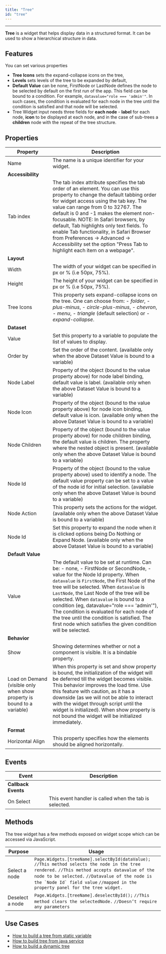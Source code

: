 ```yaml
---
title: "Tree"
id: "tree"
---
```

---

**Tree** is a widget that helps display data in a structured format. It can be used to show a hierarchical structure in data.

## Features

You can set various properties

- **Tree Icons** sets the expand-collapse icons on the tree,
- **Levels** sets levels of the tree to be expanded by default,
- **Default Value** can be none, FirstNode or LastNode defines the node to be selected by default on the first run of the app. This field can be bound to a condition. For example, `datavalue="role === 'admin'"`. In such cases, the condition is evaluated for each node in the tree until the condition is satisfied and that node will be selected.
- Tree Widget input needs three fields for **each node** - **label** for each node, **icon** to be displayed at each node, and in the case of sub-trees a **children** node with the repeat of the tree structure.

## Properties

| Property | Description |
| --- | --- |
| Name | The name is a unique identifier for your widget. |
| **Accessibility** |
| Tab index | The tab index attribute specifies the tab order of an element. You can use this property to change the default tabbing order for widget access using the tab key. The value can range from 0 to 32767. The default is 0 and -1 makes the element non-focusable.    NOTE: In Safari browsers, by default, Tab highlights only text fields. To enable Tab functionality, in Safari Browser from Preferences -> Advanced -> Accessibility set the option "Press Tab to highlight each item on a webpage". |
| **Layout** |
| Width | The width of your widget can be specified in px or % (i.e 50px, 75%). |
| Height | The height of your widget can be specified in px or % (i.e 50px, 75%). |
| Tree Icons | This property sets expand-collapse icons on the tree. One can choose from:    - _folder_,   - _plus-minus_,   - _circle-plus-minus_,   - _chevron_,   - _menu_,   - _triangle_ (default selection) or   - _expand-collapse_.  |
| **Dataset** |
| Value | Set this property to a variable to populate the list of values to display. |
| Order by  | Set the order of the content.  (available only when the above Dataset Value is bound to a variable) |
| Node Label  | Property of the object (bound to the value property above) for node label binding, default value is label.   (available only when the above Dataset Value is bound to a variable)|
| Node Icon  | Property of the object (bound to the value property above) for node icon binding, default value is icon.  (available only when the above Dataset Value is bound to a variable) |
| Node Children  | Property of the object (bound to the value property above) for node children binding, the default value is children. The property where the nested object is present.   (available only when the above Dataset Value is bound to a variable) |
| Node Id  | Property of the object (bound to the value property above) used to identify a node. The default value property can be set to a value of the node id for initial selection.   (available only when the above Dataset Value is bound to a variable) |
| Node Action  | This property sets the actions for the widget.   (available only when the above Dataset Value is bound to a variable) |
| Node Id  | Set this property to expand the node when it is clicked options being Do Nothing or Expand Node.   (available only when the above Dataset Value is bound to a variable) |
| **Default Value** |
| Value | The default value to be set at runtime. Can be:    - none,   - FirstNode or SecondNode,   - value for the Node Id property.   When `datavalue` is `FirstNode`, the First Node of the tree will be selected. When `datavalue` is `LastNode`, the Last Node of the tree will be selected. When `datavalue` is bound to a condition (eg, datavalue="role === 'admin'"), The condition is evaluated for each node of the tree until the condition is satisfied. The first node which satisfies the given condition will be selected. |
| **Behavior** |
| Show | Showing determines whether or not a component is visible. It is a bindable property. |
| Load on Demand   (visible only when show property is bound to a variable) | When this property is set and show property is bound, the initialization of the widget will be deferred till the widget becomes visible. This behavior improves the load time. Use this feature with caution, as it has a downside (as we will not be able to interact with the widget through script until the widget is initialized). When show property is not bound the widget will be initialized immediately. |
| **Format** |
| Horizontal Align | This property specifies how the elements should be aligned horizontally. |

## Events

| Event | Description |
| --- | --- |
| **Callback Events** |
| On Select | This event handler is called when the tab is selected. |

## Methods

The tree widget has a few methods exposed on widget scope which can be accessed via JavaScript.

| Purpose | Usage |
| --- | --- |
| Select a node | ```Page.Widgets.[treeName].selectById(dataValue);```   ```//This method selects the node in the tree rendered.```   ```//This method accepts datavalue of the node to be selected.```   ```//Datavalue of the node is the `Node Id` field value```   ```//mapped in the property panel for the tree widget. ``` |
| Deselect a node | ```Page.Widgets.[treeName].deselectById();```   ```//This method clears the selectedNode.```   ```//Doesn’t require any parameters``` |

## Use Cases

- [How to build a tree from static variable](/learn/how-tos/tree-use-case-static-variable/)
- [How to build tree from java service](/learn/how-tos/tree-use-case-java-service/)
- [How to build a dynamic tree](/learn/how-tos/tree-use-case-dynamic-tree/)
